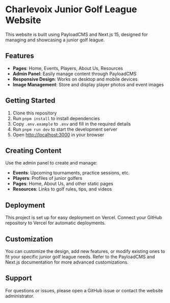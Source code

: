 # Charlevoix Junior Golf League Website

This website is built using PayloadCMS and Next.js 15, designed for managing and showcasing a junior golf league.

## Features

- **Pages**: Home, Events, Players, About Us, Resources
- **Admin Panel**: Easily manage content through PayloadCMS
- **Responsive Design**: Works on desktop and mobile devices
- **Image Management**: Store and display player photos and event images

## Getting Started

1. Clone this repository
2. Run `pnpm install` to install dependencies
3. Copy `.env.example` to `.env` and fill in the required details
4. Run `pnpm run dev` to start the development server
5. Open [http://localhost:3000](http://localhost:3000) in your browser

## Creating Content

Use the admin panel to create and manage:

- **Events**: Upcoming tournaments, practice sessions, etc.
- **Players**: Profiles of junior golfers
- **Pages**: Home, About Us, and other static pages
- **Resources**: Links to golf rules, tips, and videos

## Deployment

This project is set up for easy deployment on Vercel. Connect your GitHub repository to Vercel for automatic deployments.

## Customization

You can customize the design, add new features, or modify existing ones to fit your specific junior golf league needs. Refer to the PayloadCMS and Next.js documentation for more advanced customizations.

## Support

For questions or issues, please open a GitHub issue or contact the website administrator.
